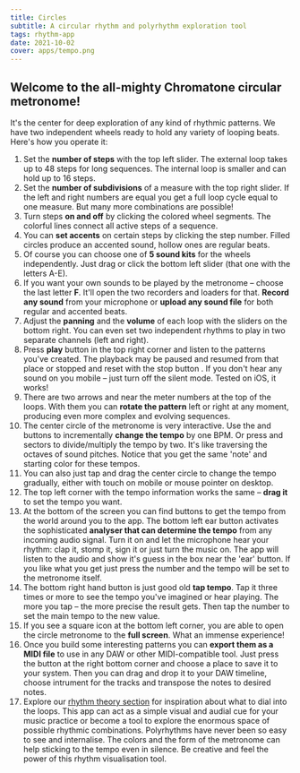 ```yaml
---
title: Circles
subtitle: A circular rhythm and polyrhythm exploration tool
tags: rhythm-app
date: 2021-10-02
cover: apps/tempo.png
---
```


<client-only >
  <beat-circle />
</client-only >

## Welcome to the all-mighty Chromatone circular metronome!

It's the center for deep exploration of any kind of rhythmic patterns. We have two independent wheels ready to hold any variety of looping beats. Here's how you operate it:

1. Set the **number of steps** with the top left slider. The external loop takes up to 48 steps for long sequences. The internal loop is smaller and can hold up to 16 steps.
2. Set the **number of subdivisions** of a measure with the top right slider. If the left and right numbers are equal you get a full loop cycle equal to one measure. But many more combinations are possible!
3. Turn steps **on and off** by clicking the colored wheel segments. The colorful lines connect all active steps of a sequence.
4. You can **set accents** on certain steps by clicking the step number. Filled circles produce an accented sound, hollow ones are regular beats.
5. Of course you can choose one of **5 sound kits** for the wheels independently. Just drag or click the bottom left slider (that one with the letters A-E).
6. If you want your own sounds to be played by the metronome – choose the last letter **F**. It'll open the two recorders and loaders for that. **Record any sound** from your microphone or **upload any sound file** for both regular and accented beats.
7. Adjust the **panning** <mdi-pan-horizontal /> and the **volume** <la-volume-up /> of each loop with the sliders on the bottom right. You can even set two independent rhythms to play in two separate channels (left and right).
8. Press **play** button <la-play /> in the top right corner and listen to the patterns you've created. The playback may be paused <la-pause /> and resumed from that place or stopped and reset with the stop button <la-stop />. If you don't hear any sound on you mobile – just turn off the silent mode. Tested on iOS, it works!
9. There are two arrows <la-angle-left /> and <la-angle-right /> near the meter numbers at the top of the loops. With them you can **rotate the pattern** left or right at any moment, producing even more complex and evolving sequences.
10. The center circle of the metronome is very interactive. Use the <la-minus /> and <la-plus /> buttons to incrementally **change the tempo** by one BPM. Or press <la-slash /> and <la-times /> sectors to divide/multiply the tempo by two. It's like traversing the octaves of sound pitches. Notice that you get the same 'note' and starting color for these tempos.
11. You can also just tap and drag the center circle to change the tempo gradually, either with touch on mobile or mouse pointer on desktop.
12. The top left corner with the tempo information works the same – **drag it** to set the tempo you want.
13. At the bottom of the screen you can find buttons to get the tempo from the world around you to the app. The bottom left ear button <tabler-ear /> activates the sophisticated **analyser that can determine the tempo** from any incoming audio signal. Turn it on and let the microphone hear your rhythm: clap it, stomp it, sign it or just turn the music on. The app will listen to the audio and show it's guess in the box near the 'ear' button. If you like what you get just press the number and the tempo will be set to the metronome itself.
14. The bottom right hand button <fluent-tap-double-20-regular /> is just good old **tap tempo**. Tap it three times or more to see the tempo you've imagined or hear playing. The more you tap – the more precise the result gets. Then tap the number to set the main tempo to the new value.
15. If you see a square icon <la-expand /> at the bottom left corner, you are able to open the circle metronome to the **full screen**. What an immense experience!
16. Once you build some interesting patterns you can **export them as a MIDI file** to use in any DAW or other MIDI-compatible tool. Just press the <la-file-download /> button at the right bottom corner and choose a place to save it to your system. Then you can drag and drop it to your DAW timeline, choose intrument for the tracks and transpose the notes to desired notes.
17. Explore our [rhythm theory section](/theory/rhythm/) for inspiration about what to dial into the loops. This app can act as a simple visual and audial cue for your music practice or become a tool to explore the enormous space of possible rhythmic combinations. Polyrhythms have never been so easy to see and internalise. The colors and the form of the metronome can help sticking to the tempo even in silence. Be creative and feel the power of this rhythm visualisation tool.
